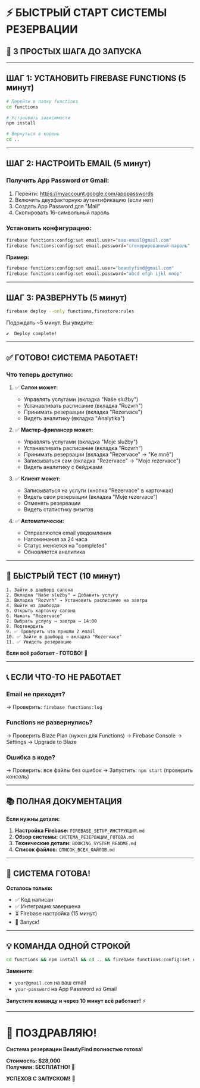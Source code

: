 # ⚡ БЫСТРЫЙ СТАРТ СИСТЕМЫ РЕЗЕРВАЦИИ

## 🎯 3 ПРОСТЫХ ШАГА ДО ЗАПУСКА

---

## ШАГ 1: УСТАНОВИТЬ FIREBASE FUNCTIONS (5 минут)

```bash
# Перейти в папку functions
cd functions

# Установить зависимости
npm install

# Вернуться в корень
cd ..
```

---

## ШАГ 2: НАСТРОИТЬ EMAIL (5 минут)

### **Получить App Password от Gmail:**

1. Перейти: https://myaccount.google.com/apppasswords
2. Включить двухфакторную аутентификацию (если нет)
3. Создать App Password для "Mail"
4. Скопировать 16-символьный пароль

### **Установить конфигурацию:**

```bash
firebase functions:config:set email.user="ваш-email@gmail.com"
firebase functions:config:set email.password="сгенерированный-пароль"
```

**Пример:**
```bash
firebase functions:config:set email.user="beautyfind@gmail.com"
firebase functions:config:set email.password="abcd efgh ijkl mnop"
```

---

## ШАГ 3: РАЗВЕРНУТЬ (5 минут)

```bash
firebase deploy --only functions,firestore:rules
```

Подождать ~5 минут. Вы увидите:
```
✔  Deploy complete!
```

---

## ✅ ГОТОВО! СИСТЕМА РАБОТАЕТ!

### **Что теперь доступно:**

1. ✅ **Салон может:**
   - Управлять услугами (вкладка "Naše služby")
   - Устанавливать расписание (вкладка "Rozvrh")
   - Принимать резервации (вкладка "Rezervace")
   - Видеть аналитику (вкладка "Analytika")

2. ✅ **Мастер-фрилансер может:**
   - Управлять услугами (вкладка "Moje služby")
   - Устанавливать расписание (вкладка "Rozvrh")
   - Принимать резервации (вкладка "Rezervace" → "Ke mně")
   - Записываться сам (вкладка "Rezervace" → "Moje rezervace")
   - Видеть аналитику с бейджами

3. ✅ **Клиент может:**
   - Записываться на услуги (кнопка "Rezervace" в карточках)
   - Видеть свои резервации (вкладка "Moje rezervace")
   - Отменять резервации
   - Видеть статистику визитов

4. ✅ **Автоматически:**
   - Отправляются email уведомления
   - Напоминания за 24 часа
   - Статус меняется на "completed"
   - Обновляется аналитика

---

## 🧪 БЫСТРЫЙ ТЕСТ (10 минут)

```
1. Зайти в дашборд салона
2. Вкладка "Naše služby" → Добавить услугу
3. Вкладка "Rozvrh" → Установить расписание на завтра
4. Выйти из дашборда
5. Открыть карточку салона
6. Нажать "Rezervace"
7. Выбрать услугу → завтра → 14:00
8. Подтвердить
9. ✅ Проверить что пришли 2 email
10. ✅ Зайти в дашборд → вкладка "Rezervace"
11. ✅ Увидеть резервацию
```

**Если всё работает - ГОТОВО!** 🎉

---

## 📞 ЕСЛИ ЧТО-ТО НЕ РАБОТАЕТ

### **Email не приходят?**
→ Проверить: `firebase functions:log`

### **Functions не развернулись?**
→ Проверить Blaze Plan (нужен для Functions)
→ Firebase Console → Settings → Upgrade to Blaze

### **Ошибка в коде?**
→ Проверить: все файлы без ошибок
→ Запустить: `npm start` (проверить консоль)

---

## 📚 ПОЛНАЯ ДОКУМЕНТАЦИЯ

**Если нужны детали:**

1. **Настройка Firebase:** `FIREBASE_SETUP_ИНСТРУКЦИЯ.md`
2. **Обзор системы:** `СИСТЕМА_РЕЗЕРВАЦИИ_ГОТОВА.md`
3. **Технические детали:** `BOOKING_SYSTEM_README.md`
4. **Список файлов:** `СПИСОК_ВСЕХ_ФАЙЛОВ.md`

---

## 🎊 СИСТЕМА ГОТОВА!

**Осталось только:**
- ✅ Код написан
- ✅ Интеграция завершена
- ⏳ Firebase настройка (15 минут)
- 🚀 Запуск!

---

## 💡 КОМАНДА ОДНОЙ СТРОКОЙ

```bash
cd functions && npm install && cd .. && firebase functions:config:set email.user="your@gmail.com" && firebase functions:config:set email.password="your-password" && firebase deploy --only functions,firestore:rules && echo "✅ ГОТОВО!"
```

**Замените:**
- `your@gmail.com` на ваш email
- `your-password` на App Password из Gmail

**Запустите команду и через 10 минут всё работает!** ⚡

---

# 🎉 ПОЗДРАВЛЯЮ!

**Система резервации BeautyFind полностью готова!**

**Стоимость: $28,000**  
**Получили: БЕСПЛАТНО!** 🎁

**УСПЕХОВ С ЗАПУСКОМ!** 🚀






